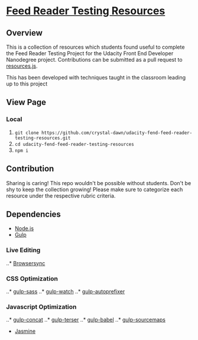 # [Feed Reader Testing Resources](https://crystal-dawn-github.io/udacity-feed-reader-testing-resources)

## Overview
This is a collection of resources which students found useful to complete the Feed Reader Testing Project for the Udacity Front End Developer Nanodegree project. Contributions can be submitted as a pull request to [resources.js](https://github.com/crystal-dawn/udacity-fend-feed-reader-testing-resources.git/src/resources.js).

This has been developed with techniques taught in the classroom leading up to this project

## View Page
### Local
 1. `git clone https://github.com/crystal-dawn/udacity-fend-feed-reader-testing-resources.git`
 2. `cd udacity-fend-feed-reader-testing-resources`
 3. `npm i`

## Contribution
Sharing is caring! This repo wouldn't be possible without students. Don't be shy to keep the collection growing! Please make sure to categorize each resource under the respective rubric criteria.

## Dependencies
  * [Node.js](https://nodejs.org/en/)
  * [Gulp](https://www.npmjs.com/package/gulp)
  ### Live Editing
  ..* [Browsersync](https://www.npmjs.com/package/browser-sync)
  ### CSS Optimization
  ..* [gulp-sass](https://www.npmjs.com/package/gulp-sass)
  ..* [gulp-watch](https://www.npmjs.com/package/gulp-watch)
  ..* [gulp-autoprefixer](https://www.npmjs.com/package/gulp-autoprefixer)
  ### Javascript Optimization
  ..* [gulp-concat](https://www.npmjs.com/package/gulp-concat)
  ..* [gulp-terser](https://www.npmjs.com/package/gulp-terser)
  ..* [gulp-babel](https://www.npmjs.com/package/gulp-babel)
  ..* [gulp-sourcemaps](https://www.npmjs.com/package/gulp-sourcemaps)
  * [Jasmine](https://jasmine.github.io/index.html)
